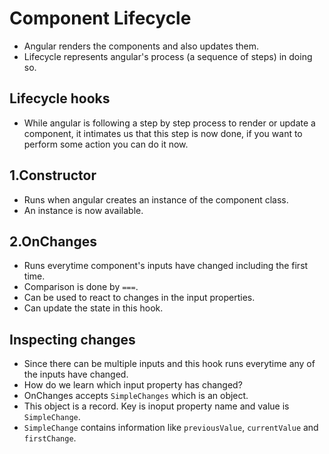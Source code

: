 # Component Lifecycle

- Angular renders the components and also updates them.
- Lifecycle represents angular's process (a sequence of steps) in doing so.

## Lifecycle hooks

- While angular is following a step by step process to render or update a component, it intimates us that this step is
  now done, if you want to perform some action you can do it now.

## 1.Constructor

- Runs when angular creates an instance of the component class.
- An instance is now available.

## 2.OnChanges

- Runs everytime component's inputs have changed including the first time.
- Comparison is done by `===`.
- Can be used to react to changes in the input properties.
- Can update the state in this hook.

## Inspecting changes

- Since there can be multiple inputs and this hook runs everytime any of the inputs have changed.
- How do we learn which input property has changed?
- OnChanges accepts `SimpleChanges` which is an object.
- This object is a record. Key is inoput property name and value is `SimpleChange`.
- `SimpleChange` contains information like `previousValue`, `currentValue` and `firstChange`. 
